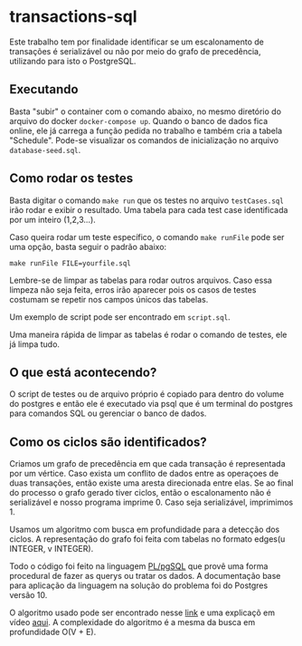# transactions-sql

Este trabalho tem por finalidade identificar se um escalonamento de transações é serializável ou não por meio do grafo de precedência, utilizando para isto o PostgreSQL.

## Executando

Basta "subir" o container com o comando abaixo, no mesmo diretório do arquivo do docker `docker-compose up`. Quando o banco de dados fica online, ele já carrega a função pedida no trabalho e também cria a tabela "Schedule".
Pode-se visualizar os comandos de inicialização no arquivo `database-seed.sql`.

## Como rodar os testes

Basta digitar o comando `make run` que os testes no arquivo `testCases.sql` irão rodar e exibir o resultado. Uma tabela para cada test case identificada por um inteiro (1,2,3...).

Caso queira rodar um teste específico, o comando `make runFile` pode ser uma opção, basta seguir o padrão abaixo:

    make runFile FILE=yourfile.sql

Lembre-se de limpar as tabelas para rodar outros arquivos. Caso essa limpeza não seja feita, erros irão aparecer pois os casos de testes costumam se repetir nos campos únicos das tabelas.

Um exemplo de script pode ser encontrado em `script.sql`.

Uma maneira rápida de limpar as tabelas é rodar o comando de testes, ele já limpa tudo.

## O que está acontecendo?

O script de testes ou de arquivo próprio é copiado para dentro do volume do postgres e então ele é executado via psql que é um terminal do postgres para comandos SQL ou gerenciar o banco de dados.

## Como os ciclos são identificados?

Criamos um grafo de precedência em que cada transação é representada por um vértice. Caso exista um conflito de dados entre as operaçoes de duas transações, então existe uma aresta direcionada entre elas. Se ao final do processo o grafo gerado tiver ciclos, então o escalonamento não é serializável e nosso programa imprime 0. Caso seja serializável, imprimimos 1.

Usamos um algoritmo com busca em profundidade para a detecção dos ciclos. A representação do grafo foi feita com tabelas no formato edges(u INTEGER, v INTEGER).

Todo o código foi feito na linguagem [PL/pgSQL](https://www.postgresql.org/docs/10/plpgsql.html) que provê uma forma procedural de fazer as querys ou tratar os dados. A documentação base para aplicação da linguagem na solução do problema foi do Postgres versão 10.

O algoritmo usado pode ser encontrado nesse [link](https://takeuforward.org/data-structure/detect-a-cycle-in-directed-graph-using-dfs/) e uma explicaçõ em vídeo [aqui](https://www.youtube.com/watch?v=uzVUw90ZFIg). A complexidade do algoritmo é a mesma da busca em profundidade O(V + E).
